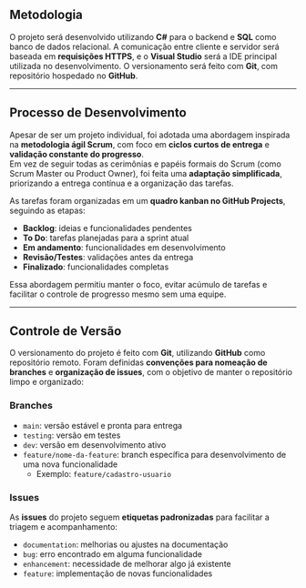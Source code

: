 ## Metodologia

O projeto será desenvolvido utilizando **C#** para o backend e **SQL** como banco de dados relacional. A comunicação entre cliente e servidor será baseada em **requisições HTTPS**, e o **Visual Studio** será a IDE principal utilizada no desenvolvimento. O versionamento será feito com **Git**, com repositório hospedado no **GitHub**.

---

## Processo de Desenvolvimento

Apesar de ser um projeto individual, foi adotada uma abordagem inspirada na **metodologia ágil Scrum**, com foco em **ciclos curtos de entrega** e **validação constante do progresso**.  
Em vez de seguir todas as cerimônias e papéis formais do Scrum (como Scrum Master ou Product Owner), foi feita uma **adaptação simplificada**, priorizando a entrega contínua e a organização das tarefas.

As tarefas foram organizadas em um **quadro kanban no GitHub Projects**, seguindo as etapas:

- **Backlog**: ideias e funcionalidades pendentes  
- **To Do**: tarefas planejadas para a sprint atual  
- **Em andamento**: funcionalidades em desenvolvimento  
- **Revisão/Testes**: validações antes da entrega  
- **Finalizado**: funcionalidades completas  

Essa abordagem permitiu manter o foco, evitar acúmulo de tarefas e facilitar o controle de progresso mesmo sem uma equipe.

---

## Controle de Versão

O versionamento do projeto é feito com **Git**, utilizando **GitHub** como repositório remoto. Foram definidas **convenções para nomeação de branches** e **organização de issues**, com o objetivo de manter o repositório limpo e organizado:

### Branches

- `main`: versão estável e pronta para entrega  
- `testing`: versão em testes  
- `dev`: versão em desenvolvimento ativo 
- `feature/nome-da-feature`: branch específica para desenvolvimento de uma nova funcionalidade  
  - Exemplo: `feature/cadastro-usuario` 

### Issues

As **issues** do projeto seguem **etiquetas padronizadas** para facilitar a triagem e acompanhamento:

- `documentation`: melhorias ou ajustes na documentação  
- `bug`: erro encontrado em alguma funcionalidade  
- `enhancement`: necessidade de melhorar algo já existente  
- `feature`: implementação de novas funcionalidades  

